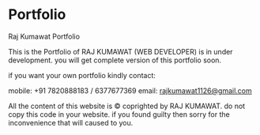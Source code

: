 # Portfolio
Raj Kumawat Portfolio

This is the Portfolio of RAJ KUMAWAT (WEB DEVELOPER) is in under development. you will get complete version of this portfolio soon.

if you want your own portfolio kindly contact: 

mobile: +91 7820888183 / 6377677369
email: rajkumawat1126@gmail.com

All the content of this website is © coprighted by RAJ KUMAWAT. do not copy this code in your website. if you found guilty then sorry for the inconvenience that will caused to you.
